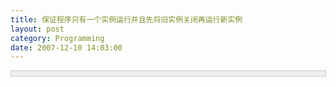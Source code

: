 ```yaml
---
title: 保证程序只有一个实例运行并且先将旧实例关闭再运行新实例
layout: post
category: Programming
date: 2007-12-10 14:03:00
---
```


<div style="border: 1px solid #cccccc; padding: 4px 5px 4px 4px; background-color: #eeeeee; font-size: 13px; width: 98%;"><!--

Code highlighting produced by Actipro CodeHighlighter (freeware)

http://www.CodeHighlighter.com/

--><span style="color: #0000ff;">using</span><span style="color: #000000;">&nbsp;System;

</span><span style="color: #0000ff;">using</span><span style="color: #000000;">&nbsp;System.Collections.Generic;

</span><span style="color: #0000ff;">using</span><span style="color: #000000;">&nbsp;System.Windows.Forms;

</span><span style="color: #0000ff;">using</span><span style="color: #000000;">&nbsp;System.Threading;

</span><span style="color: #0000ff;">using</span><span style="color: #000000;">&nbsp;System.Diagnostics;

</span><span style="color: #0000ff;">using</span><span style="color: #000000;">&nbsp;System.Reflection;

</span><span style="color: #0000ff;">namespace</span><span style="color: #000000;">&nbsp;MyClient

{

&nbsp;&nbsp;&nbsp;&nbsp;

&nbsp;&nbsp;&nbsp;&nbsp;</span><span style="color: #0000ff;">static</span><span style="color: #000000;">&nbsp;</span><span style="color: #0000ff;">class</span><span style="color: #000000;">&nbsp;Program

&nbsp;&nbsp;&nbsp;&nbsp;{</span><span style="color: #000000;">

&nbsp;&nbsp;&nbsp;&nbsp;&nbsp;&nbsp;&nbsp;&nbsp;</span><span style="color: #808080;">///</span><span style="color: #008000;">&nbsp;</span><span style="color: #808080;">&lt;summary&gt;</span><span style="color: #008000;">

&nbsp;&nbsp;&nbsp;&nbsp;&nbsp;&nbsp;&nbsp;&nbsp;</span><span style="color: #808080;">///</span><span style="color: #008000;">&nbsp;The&nbsp;main&nbsp;entry&nbsp;point&nbsp;for&nbsp;the&nbsp;application.

&nbsp;&nbsp;&nbsp;&nbsp;&nbsp;&nbsp;&nbsp;&nbsp;</span><span style="color: #808080;">///</span><span style="color: #008000;">&nbsp;</span><span style="color: #808080;">&lt;/summary&gt;</span><span style="color: #808080;">

</span><span style="color: #000000;">&nbsp;&nbsp;&nbsp;&nbsp;&nbsp;&nbsp;&nbsp;&nbsp;[STAThread]

&nbsp;&nbsp;&nbsp;&nbsp;&nbsp;&nbsp;&nbsp;&nbsp;</span><span style="color: #0000ff;">static</span><span style="color: #000000;">&nbsp;</span><span style="color: #0000ff;">void</span><span style="color: #000000;">&nbsp;Main(</span><span style="color: #0000ff;">string</span><span style="color: #000000;">[]&nbsp;args)

&nbsp;&nbsp;&nbsp;&nbsp;&nbsp;&nbsp;&nbsp;&nbsp;{</span><span style="color: #000000;">

&nbsp;&nbsp;&nbsp;&nbsp;&nbsp;&nbsp;&nbsp;&nbsp;&nbsp;&nbsp;&nbsp;&nbsp;Application.EnableVisualStyles();

&nbsp;&nbsp;&nbsp;&nbsp;&nbsp;&nbsp;&nbsp;&nbsp;&nbsp;&nbsp;&nbsp;&nbsp;Application.SetCompatibleTextRenderingDefault(</span><span style="color: #0000ff;">false</span><span style="color: #000000;">);

&nbsp;&nbsp;&nbsp;&nbsp;&nbsp;&nbsp;&nbsp;&nbsp;&nbsp;&nbsp;&nbsp;&nbsp;</span><span style="color: #008000;">//</span><span style="color: #008000;">bool&nbsp;blnCreate;//Another method to make sure only one instance

&nbsp;&nbsp;&nbsp;&nbsp;&nbsp;&nbsp;&nbsp;&nbsp;&nbsp;&nbsp;&nbsp;&nbsp;</span><span style="color: #008000;">//</span><span style="color: #008000;">Mutex&nbsp;m&nbsp;=&nbsp;new&nbsp;Mutex(true,&nbsp;"MyClient",&nbsp;out&nbsp;blnCreate);

&nbsp;&nbsp;&nbsp;&nbsp;&nbsp;&nbsp;&nbsp;&nbsp;&nbsp;&nbsp;&nbsp;&nbsp;</span><span style="color: #008000;">//</span><span style="color: #008000;">if&nbsp;(blnCreate)</span><span style="color: #008000;">

</span><span style="color: #000000;">&nbsp;&nbsp;&nbsp;&nbsp;&nbsp;&nbsp;&nbsp;&nbsp;&nbsp;&nbsp;&nbsp;&nbsp;CloseRunningInstance();

&nbsp;&nbsp;&nbsp;&nbsp;&nbsp;&nbsp;&nbsp;&nbsp;&nbsp;&nbsp;&nbsp;&nbsp;Application.Run(</span><span style="color: #0000ff;">new</span><span style="color: #000000;">&nbsp;MainFrm());

&nbsp;&nbsp;&nbsp;&nbsp;&nbsp;&nbsp;&nbsp;&nbsp;}

&nbsp;&nbsp;&nbsp;&nbsp;&nbsp;&nbsp;&nbsp;&nbsp;</span><span style="color: #008000;">//</span><span style="color: #008000;">Close&nbsp;the&nbsp;existed&nbsp;instance&nbsp;of&nbsp;my&nbsp;application</span><span style="color: #008000;">

</span><span style="color: #000000;">&nbsp;&nbsp;&nbsp;&nbsp;&nbsp;&nbsp;&nbsp;&nbsp;</span><span style="color: #0000ff;">static</span><span style="color: #000000;">&nbsp;</span><span style="color: #0000ff;">void</span><span style="color: #000000;">&nbsp;CloseRunningInstance()

&nbsp;&nbsp;&nbsp;&nbsp;&nbsp;&nbsp;&nbsp;&nbsp;{

&nbsp;&nbsp;&nbsp;&nbsp;&nbsp;&nbsp;&nbsp;&nbsp;&nbsp;&nbsp;&nbsp;&nbsp;Process&nbsp;current&nbsp;</span><span style="color: #000000;">=</span><span style="color: #000000;">&nbsp;Process.GetCurrentProcess();

&nbsp;&nbsp;&nbsp;&nbsp;&nbsp;&nbsp;&nbsp;&nbsp;&nbsp;&nbsp;&nbsp;&nbsp;Process[]&nbsp;processes&nbsp;</span><span style="color: #000000;">=</span><span style="color: #000000;">&nbsp;Process.GetProcessesByName(current.ProcessName);

&nbsp;&nbsp;&nbsp;&nbsp;&nbsp;&nbsp;&nbsp;&nbsp;&nbsp;&nbsp;&nbsp;&nbsp;</span><span style="color: #008000;">//</span><span style="color: #008000;">Loop&nbsp;through&nbsp;the&nbsp;running&nbsp;processes&nbsp;in&nbsp;with&nbsp;the&nbsp;same&nbsp;name&nbsp;&nbsp;&nbsp;&nbsp;</span><span style="color: #008000;">

</span><span style="color: #000000;">&nbsp;&nbsp;&nbsp;&nbsp;&nbsp;&nbsp;&nbsp;&nbsp;&nbsp;&nbsp;&nbsp;&nbsp;</span><span style="color: #0000ff;">foreach</span><span style="color: #000000;">&nbsp;(Process&nbsp;process&nbsp;</span><span style="color: #0000ff;">in</span><span style="color: #000000;">&nbsp;processes)

&nbsp;&nbsp;&nbsp;&nbsp;&nbsp;&nbsp;&nbsp;&nbsp;&nbsp;&nbsp;&nbsp;&nbsp;{

&nbsp;&nbsp;&nbsp;&nbsp;&nbsp;&nbsp;&nbsp;&nbsp;&nbsp;&nbsp;&nbsp;&nbsp;&nbsp;&nbsp;&nbsp;&nbsp;</span><span style="color: #008000;">//</span><span style="color: #008000;">Ignore&nbsp;the&nbsp;current&nbsp;process&nbsp;&nbsp;&nbsp;&nbsp;</span><span style="color: #008000;">

</span><span style="color: #000000;">&nbsp;&nbsp;&nbsp;&nbsp;&nbsp;&nbsp;&nbsp;&nbsp;&nbsp;&nbsp;&nbsp;&nbsp;&nbsp;&nbsp;&nbsp;&nbsp;</span><span style="color: #0000ff;">if</span><span style="color: #000000;">&nbsp;(process.Id&nbsp;</span><span style="color: #000000;">!=</span><span style="color: #000000;">&nbsp;current.Id)

&nbsp;&nbsp;&nbsp;&nbsp;&nbsp;&nbsp;&nbsp;&nbsp;&nbsp;&nbsp;&nbsp;&nbsp;&nbsp;&nbsp;&nbsp;&nbsp;{

&nbsp;&nbsp;&nbsp;&nbsp;&nbsp;&nbsp;&nbsp;&nbsp;&nbsp;&nbsp;&nbsp;&nbsp;&nbsp;&nbsp;&nbsp;&nbsp;&nbsp;&nbsp;&nbsp;&nbsp;</span><span style="color: #008000;">//</span><span style="color: #008000;">Make&nbsp;sure&nbsp;that&nbsp;the&nbsp;process&nbsp;is&nbsp;running&nbsp;from&nbsp;the&nbsp;exe&nbsp;file.&nbsp;&nbsp;&nbsp;&nbsp;</span><span style="color: #008000;">

</span><span style="color: #000000;">&nbsp;&nbsp;&nbsp;&nbsp;&nbsp;&nbsp;&nbsp;&nbsp;&nbsp;&nbsp;&nbsp;&nbsp;&nbsp;&nbsp;&nbsp;&nbsp;&nbsp;&nbsp;&nbsp;&nbsp;</span><span style="color: #0000ff;">if</span><span style="color: #000000;">&nbsp;(Assembly.GetExecutingAssembly().Location.Replace(</span><span style="color: #000000;">"</span><span style="color: #000000;">/</span><span style="color: #000000;">"</span><span style="color: #000000;">,&nbsp;</span><span style="color: #000000;">"</span><span style="color: #000000;">\\</span><span style="color: #000000;">"</span><span style="color: #000000;">)&nbsp;</span><span style="color: #000000;">==</span><span style="color: #000000;">&nbsp;current.MainModule.FileName)

&nbsp;&nbsp;&nbsp;&nbsp;&nbsp;&nbsp;&nbsp;&nbsp;&nbsp;&nbsp;&nbsp;&nbsp;&nbsp;&nbsp;&nbsp;&nbsp;&nbsp;&nbsp;&nbsp;&nbsp;{

&nbsp;&nbsp;&nbsp;&nbsp;&nbsp;&nbsp;&nbsp;&nbsp;&nbsp;&nbsp;&nbsp;&nbsp;&nbsp;&nbsp;&nbsp;&nbsp;&nbsp;&nbsp;&nbsp;&nbsp;&nbsp;&nbsp;&nbsp;&nbsp;</span><span style="color: #008000;">//</span><span style="color: #008000;">Close&nbsp;the&nbsp;other&nbsp;process&nbsp;instance.&nbsp;&nbsp;&nbsp;</span><span style="color: #008000;">

</span><span style="color: #000000;">&nbsp;&nbsp;&nbsp;&nbsp;&nbsp;&nbsp;&nbsp;&nbsp;&nbsp;&nbsp;&nbsp;&nbsp;&nbsp;&nbsp;&nbsp;&nbsp;&nbsp;&nbsp;&nbsp;&nbsp;&nbsp;&nbsp;&nbsp;&nbsp;process.Kill();

&nbsp;&nbsp;&nbsp;&nbsp;&nbsp;&nbsp;&nbsp;&nbsp;&nbsp;&nbsp;&nbsp;&nbsp;&nbsp;&nbsp;&nbsp;&nbsp;&nbsp;&nbsp;&nbsp;&nbsp;&nbsp;&nbsp;&nbsp;&nbsp;process.WaitForExit();

&nbsp;&nbsp;&nbsp;&nbsp;&nbsp;&nbsp;&nbsp;&nbsp;&nbsp;&nbsp;&nbsp;&nbsp;&nbsp;&nbsp;&nbsp;&nbsp;&nbsp;&nbsp;&nbsp;&nbsp;}

&nbsp;&nbsp;&nbsp;&nbsp;&nbsp;&nbsp;&nbsp;&nbsp;&nbsp;&nbsp;&nbsp;&nbsp;&nbsp;&nbsp;&nbsp;&nbsp;}

&nbsp;&nbsp;&nbsp;&nbsp;&nbsp;&nbsp;&nbsp;&nbsp;&nbsp;&nbsp;&nbsp;&nbsp;}

&nbsp;&nbsp;&nbsp;&nbsp;&nbsp;&nbsp;&nbsp;&nbsp;}&nbsp;

&nbsp;&nbsp;&nbsp;&nbsp;}

}</span></div>
